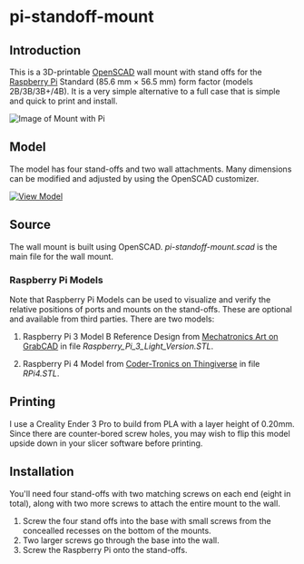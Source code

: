 # pi-standoff-mount

## Introduction

This is a 3D-printable [OpenSCAD](https://openscad.org/) wall mount with stand
offs for the [Raspberry Pi](https://www.raspberrypi.org/) Standard (85.6 mm
× 56.5 mm) form factor (models 2B/3B/3B+/4B). It is a very simple alternative
to a full case that is simple and quick to print and install.

![Image of Mount with Pi](../media/media/mount-view.jpg?raw=true "Pi Standoff Mount with Pi")

## Model

The model has four stand-offs and two wall attachments. Many dimensions can be
modified and adjusted by using the OpenSCAD customizer.

[![View Model](../media/media/pi-standoff-mount.icon.png)](../media/media/pi-standoff-mount.stl "View Model of Pi Standoff Mount")

## Source

The wall mount is built using OpenSCAD. *pi-standoff-mount.scad* is the main
file for the wall mount.

### Raspberry Pi Models

Note that Raspberry Pi Models can be used to visualize and verify the relative
positions of ports and mounts on the stand-offs. These are optional and
available from third parties. There are two models:

1.  Raspberry Pi 3 Model B Reference Design from [Mechatronics Art on GrabCAD](https://grabcad.com/library/raspberry-pi-3-reference-design-model-b-rpi-raspberrypi-raspberry-pi-1)
    in file *Raspberry\_Pi\_3\_Light\_Version.STL*.

2.  Raspberry Pi 4 Model from [Coder-Tronics on Thingiverse](https://www.thingiverse.com/thing:3732868)
    in file *RPi4.STL*.

## Printing

I use a Creality Ender 3 Pro to build from PLA with a layer height of 0.20mm.
Since there are counter-bored screw holes, you may wish to flip this model
upside down in your slicer software before printing.

## Installation

You'll need four stand-offs with two matching screws on each end (eight in
total), along with two more screws to attach the entire mount to the wall.

1.  Screw the four stand offs into the base with small screws from the
    concealled recesses on the bottom of the mounts.
2.  Two larger screws go through the base into the wall.
3.  Screw the Raspberry Pi onto the stand-offs.

